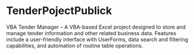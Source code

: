# TenderPojectPublick
VBA Tender Manager – A VBA-based Excel project designed to store and manage tender information and other related business data. Features include a user-friendly interface with UserForms, data search and filtering capabilities, and automation of routine table operations.
